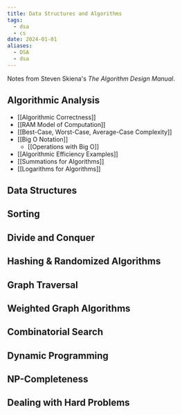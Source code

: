 ```yaml
---
title: Data Structures and Algorithms
tags:
  - dsa
  - cs
date: 2024-01-01
aliases:
  - DSA
  - dsa
---
```

Notes from Steven Skiena's *The Algorithm Design Manual*.
## Algorithmic Analysis
- [[Algorithmic Correctness]]
- [[RAM Model of Computation]]
- [[Best-Case, Worst-Case, Average-Case Complexity]]
- [[Big O Notation]]
	- [[Operations with Big O]]
- [[Algorithmic Efficiency Examples]]
- [[Summations for Algorithms]]
- [[Logarithms for Algorithms]]

## Data Structures

## Sorting

## Divide and Conquer

## Hashing & Randomized Algorithms

## Graph Traversal

## Weighted Graph Algorithms

## Combinatorial Search

## Dynamic Programming

## NP-Completeness

## Dealing with Hard Problems